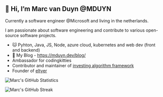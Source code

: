 👋 Hi, I’m Marc van Duyn @MDUYN
---
Currently a software engineer @Microsoft and living in the netherlands.

I am passionate about software engineering and contribute to various open-source software projects.

- 🐱 Pyhton, Java, JS, Node, azure cloud, kubernetes and web dev (front and backend) 
- 💬 My Blog - https://mduyn.dev/blog/  
- Ambassador for codingkitties
- Contributor and maintainer of [investing algorithm framework](https://investing-algorithm-framework.com)
- Founder of [eltyer](https://eltyer.com)

![Marc's GitHub Statistics](https://github-readme-stats.vercel.app/api?username=MDUYN&show_icons=true)

<!-- | ![Top Languages](https://github-readme-stats.vercel.app/api/top-langs/?username=MDUYN) | -->

![Marc's GitHub Streak](https://github-readme-streak-stats.herokuapp.com/?user=MDUYN)
